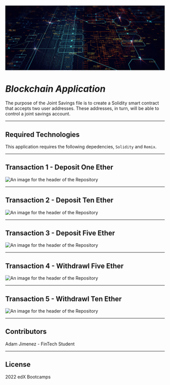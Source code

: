 ![An image for the header of the Repository](blockchain-header.png)

# *Blockchain Application*

The purpose of the Joint Savings file is to create a Solidity smart contract that accepts two user addresses. These addresses, in turn, will be able to control a joint savings account.

---

## **Required Technologies**

This application requires the following depedencies, `Solidity` and `Remix`.

---

## Transaction 1 - Deposit One Ether ##

![An image for the header of the Repository](accounts-tab.png)

---

## Transaction 2 - Deposit Ten Ether ##

![An image for the header of the Repository](transaction-tab.png)

---

## Transaction 3 - Deposit Five Ether ##

![An image for the header of the Repository](transaction-tab.png)

---

## Transaction 4 - Withdrawl Five Ether ##

![An image for the header of the Repository](transaction-tab.png)

---

## Transaction 5 - Withdrawl Ten Ether ##

![An image for the header of the Repository](transaction-tab.png)

---

## Contributors

Adam Jimenez - FinTech Student

---

## License

2022 edX Bootcamps

